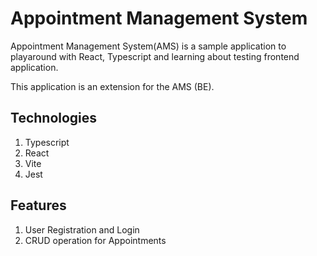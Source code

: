 # Appointment Management System

Appointment Management System(AMS) is a sample application to playaround with React, Typescript and learning about testing frontend application.

This application is an extension for the AMS (BE).

## Technologies

1. Typescript
2. React
3. Vite
4. Jest

## Features

1. User Registration and Login
2. CRUD operation for Appointments

